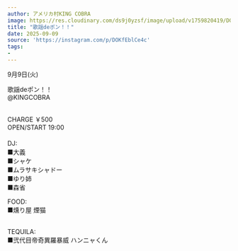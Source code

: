 ```yaml
---
author: アメリカ村KING COBRA
image: https://res.cloudinary.com/ds9j0yzsf/image/upload/v1759820419/DOKfEblCe4c.jpg
title: "歌謡deポン！！"
date: 2025-09-09
source: 'https://instagram.com/p/DOKfEblCe4c'
tags:
- 
---
```

9月9日(火) 

歌謡deポン！！ <br>
@KINGCOBRA
<br>

<br>
CHARGE ￥500 
<br>
OPEN/START 19:00<br>

<br>
DJ:　
<br>
 ■大義　
<br>
 ■シャケ<br>
 ■ムラサキシャドー<br>
 ■ゆり姉<br>
 ■森省

FOOD:
<br>
 ■燻り屋 煙猫<br>

<br>
TEQUILA:
<br>
 ■弐代目帝奇異羅暴威  ハンニャくん